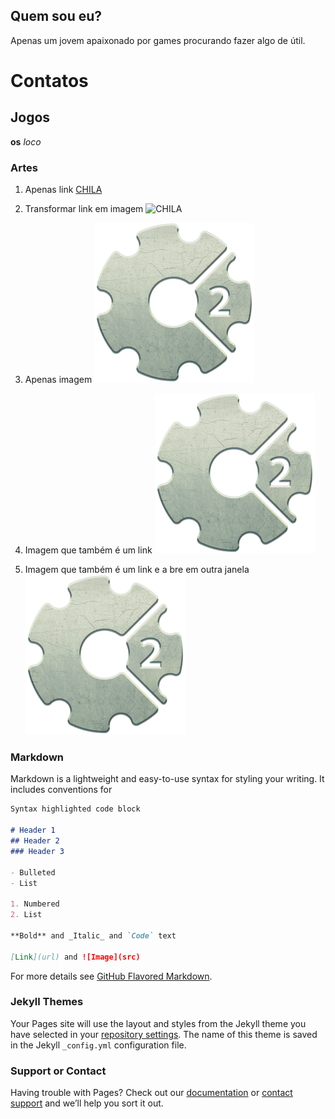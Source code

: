 ## Quem sou eu?

Apenas um jovem apaixonado por games procurando fazer algo de útil.

# Contatos

## Jogos
**os** _loco_
### Artes

1. Apenas link
[CHILA](https://www.estimacao.com.br/wp-content/uploads/2013/03/chinchila-1.jpg)

2. Transformar link em imagem
![CHILA](https://www.estimacao.com.br/wp-content/uploads/2013/03/chinchila-1.jpg)

3. Apenas imagem
![imagem1](icon-256.png)

4. Imagem que também é um link
[![imagem1](icon-256.png)](https://www.estimacao.com.br/wp-content/uploads/2013/03/chinchila-1.jpg)

5. Imagem que também é um link e a bre em outra janela
<a href="https://www.estimacao.com.br/wp-content/uploads/2013/03/chinchila-1.jpg" target="_blank">![imagem1](icon-256.png)</a>
### Markdown

Markdown is a lightweight and easy-to-use syntax for styling your writing. It includes conventions for

```markdown
Syntax highlighted code block

# Header 1
## Header 2
### Header 3

- Bulleted
- List

1. Numbered
2. List

**Bold** and _Italic_ and `Code` text

[Link](url) and ![Image](src)
```

For more details see [GitHub Flavored Markdown](https://guides.github.com/features/mastering-markdown/).

### Jekyll Themes

Your Pages site will use the layout and styles from the Jekyll theme you have selected in your [repository settings](https://github.com/HanzPeters/HanzPeters.github.io/settings). The name of this theme is saved in the Jekyll `_config.yml` configuration file.

### Support or Contact

Having trouble with Pages? Check out our [documentation](https://help.github.com/categories/github-pages-basics/) or [contact support](https://github.com/contact) and we’ll help you sort it out.
